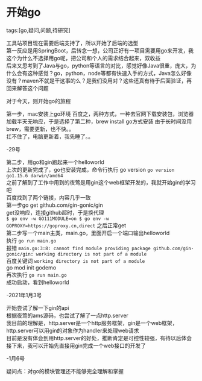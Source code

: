 # 开始go

tags:[go,疑问,问题,待研究]

工具站项目现在需要后端支持了，所以开始了后端的选型  
第一反应是用SpringBoot，后转念一想，公司正好有一项目需要用go来开发，我这个为什么不选择用go呢，把公司和个人的需求结合起来，双收益  
后来又思考到了Java与go，python等语言的对比，感觉好像Java很重，庞大，为什么会有这种感觉？go，python，node等都有快速入手的方式，Java怎么好像没有？maven不就是干这事的么？是我们没用对？这些还真有待于后面验证，再回来解答这个问题  

对于今天，则开始go的旅程

第一步，mac安装上go环境
百度之，两种方式，一种去官网下载安装包，浏览器加载半天无响应，于是选择了第二种，brew install go方式安装
由于长时间没用brew，需要更新，也不快。。  
扛不住了，电脑更新着，我先睡了。。  

-29号  

第二步，用go和gin跑起来一个helloworld  
上次的更新完成了，go也安装完成，命令行执行 go version ``go version go1.15.6 darwin/amd64``  
之前了解到了工作中用到的夜莺是用gin这个web框架开发的，我就开始gin的学习吧  
百度找到了两个链接，内容几乎一致  
第一步go get github.com/gin-gonic/gin  
get没响应，连接github超时，于是换代理  
``
$ go env -w GO111MODULE=on
$ go env -w GOPROXY=https://goproxy.cn,direct
``
之后正常get  
第二步写一个main主类，main.go，里面开启一个端口输出helloworld  
执行 ``go run main.go``  
报错 ``main.go:3:8: cannot find module providing package github.com/gin-gonic/gin: working directory is not part of a module``  
百度关键词 ``working directory is not part of a module``  
go mod init godemo  
再次执行 ``go run main.go``  
成功启动，看到helloworld  

-2021年1月3号  

开始尝试了解一下gin的api  
根据夜莺的ams源码，也尝试了解了一点http.server  
我目前的理解是，http.server是一个http服务框架，gin是一个web框架，  
http.server可以用gin的对象作为handler来处理web请求  
目前是没有体会到用http.server的好处，推断肯定是可控性较强，有待以后体会  
接下来，我可以开始先直接用gin完成一个web接口的开发了  

-1月6号

疑问点：对go的模块管理还不能够完全理解和掌握  

